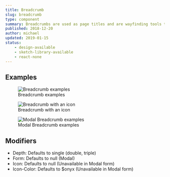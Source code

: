 ```yaml
---
title: Breadcrumb
slug: breadcrumb
type: component
summary: Breadcrumbs are used as page titles and are wayfinding tools to help users understand where they are in the application. Non-active Breadcrumbs link to the screen they refer to. Breadcrumbs can include an icon to denote a page state. One example of this would be on list details, where you might see an archived or favorited icon.
published: 2018-12-20
author: michael
updated: 2019-01-15
status:
    - design-available
    - sketch-library-available
    - react-none
---
```


##  Examples

<figure>
    <img src="/static/images/breadcrumb.png" alt="Breadcrumb examples">
    <figcaption>Breadcrumb examples</figcaption>
</figure>

<figure>
    <img src="/static/images/breadcrumb-icon.png" alt="Breadcrumb with an icon">
    <figcaption>Breadcrumb with an icon</figcaption>
</figure>

<figure>
    <img src="/static/images/breadcrumb-modal.png" alt="Modal Breadcrumb examples">
    <figcaption>Modal Breadcrumb examples</figcaption>
</figure>

## Modifiers
* Depth: Defaults to single (double, triple)
* Form: Defaults to null (Modal)
* Icon: Defaults to null (Unavailable in Modal form)
* Icon-Color: Defaults to $onyx (Unavailable in Modal form)